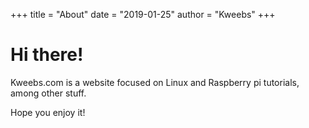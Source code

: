 +++
title = "About"
date = "2019-01-25"
author = "Kweebs"
+++

# Hi there!

Kweebs.com is a website focused on Linux and Raspberry pi tutorials, among other stuff.

Hope you enjoy it!